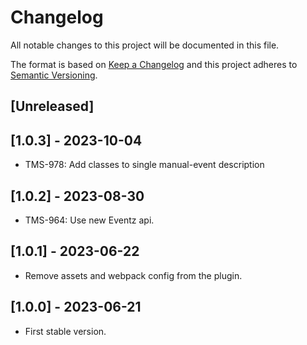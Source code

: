 # Changelog
All notable changes to this project will be documented in this file.

The format is based on [Keep a Changelog][keep-changelog]
and this project adheres to [Semantic Versioning][semver].

## [Unreleased]

## [1.0.3] - 2023-10-04

- TMS-978: Add classes to single manual-event description

## [1.0.2] - 2023-08-30

- TMS-964: Use new Eventz api.

## [1.0.1] - 2023-06-22

- Remove assets and webpack config from the plugin.

## [1.0.0] - 2023-06-21

- First stable version.


[keep-changelog]: http://keepachangelog.com/en/1.0.0/
[semver]: http://semver.org/spec/v2.0.0.html

